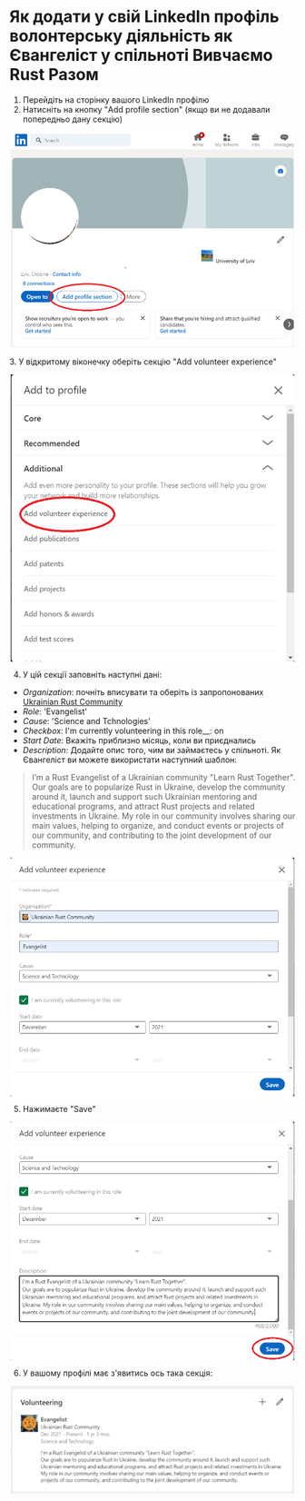 # Як додати у свій LinkedIn профіль волонтерську діяльність як Євангеліст у спільноті Вивчаємо Rust Разом

1. Перейдіть на сторінку вашого LinkedIn профілю
2. Натисніть на кнопку "Add profile section"  (якщо ви не додавали попередньо дану секцію)
<p align="center">
 <img src="/asset/img/instructions_linkedin_organization/1_add_button.png"  width="500" align="center" />
 </p>
3. У відкритому віконечку оберіть секцію "Add volunteer experience"
<p align="center">
 <img src="/asset/img/instructions_linkedin_organization/2_add_volunteer.png"  width="500" align="center" />
 </p>
 
4. У цій секції заповніть наступні дані:
- _Organization_: почніть вписувати та оберіть із запропонованих [Ukrainian Rust Community](https://www.linkedin.com/company/ukrainian-rust-community/?viewAsMember=true)
- _Role_: 'Evangelist'
- _Cause_: 'Science and Tchnologies'
- _Checkbox_: I'm currently volunteering in this role__: on
- _Start Date_: Вкажіть приблизно місяць, коли ви приєднались
- _Description_: Додайте опис того, чим ви займаєтесь у спільноті. Як Євангеліст ви можете використати наступний шаблон:
>I’m a Rust Evangelist of a Ukrainian community "Learn Rust Together".
Our goals are to popularize Rust in Ukraine, develop the community around it, launch and support such Ukrainian mentoring and educational programs, and attract Rust projects and related investments in Ukraine. My role in our community involves sharing our main values, helping to organize, and conduct events or projects of our community, and contributing to the joint development of our community.

 <p align="center">
 <img src="/asset/img/instructions_linkedin_organization/3_fill_1.png"  width="500" align="center" />
 </p>
 
 5. Нажимаєте "Save"
 
  <p align="center">
 <img src="/asset/img/instructions_linkedin_organization/3_fill_2.png"  width="500" align="center" />
 </p>
 
 6. У вашому профілі має з'явитись ось така секція:
 
  <p align="center">
 <img src="/asset/img/instructions_linkedin_organization/4_result.png"  width="500" align="center" />
 </p>
